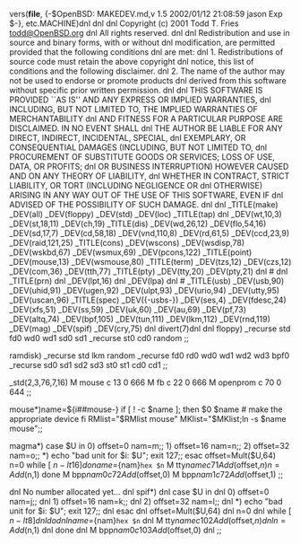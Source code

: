 vers(__file__,
	{-$OpenBSD: MAKEDEV.md,v 1.5 2002/01/12 21:08:59 jason Exp $-},
etc.MACHINE)dnl
dnl
dnl Copyright (c) 2001 Todd T. Fries <todd@OpenBSD.org>
dnl All rights reserved.
dnl
dnl Redistribution and use in source and binary forms, with or without
dnl modification, are permitted provided that the following conditions
dnl are met:
dnl 1. Redistributions of source code must retain the above copyright
dnl    notice, this list of conditions and the following disclaimer.
dnl 2. The name of the author may not be used to endorse or promote products
dnl    derived from this software without specific prior written permission.
dnl
dnl THIS SOFTWARE IS PROVIDED ``AS IS'' AND ANY EXPRESS OR IMPLIED WARRANTIES,
dnl INCLUDING, BUT NOT LIMITED TO, THE IMPLIED WARRANTIES OF MERCHANTABILITY
dnl AND FITNESS FOR A PARTICULAR PURPOSE ARE DISCLAIMED.  IN NO EVENT SHALL
dnl THE AUTHOR BE LIABLE FOR ANY DIRECT, INDIRECT, INCIDENTAL, SPECIAL,
dnl EXEMPLARY, OR CONSEQUENTIAL DAMAGES (INCLUDING, BUT NOT LIMITED TO,
dnl PROCUREMENT OF SUBSTITUTE GOODS OR SERVICES; LOSS OF USE, DATA, OR PROFITS;
dnl OR BUSINESS INTERRUPTION) HOWEVER CAUSED AND ON ANY THEORY OF LIABILITY,
dnl WHETHER IN CONTRACT, STRICT LIABILITY, OR TORT (INCLUDING NEGLIGENCE OR
dnl OTHERWISE) ARISING IN ANY WAY OUT OF THE USE OF THIS SOFTWARE, EVEN IF
dnl ADVISED OF THE POSSIBILITY OF SUCH DAMAGE.
dnl
dnl
_TITLE(make)
_DEV(all)
_DEV(floppy)
_DEV(std)
_DEV(loc)
_TITLE(tap)
dnl _DEV(wt,10,3)
_DEV(st,18,11)
_DEV(ch,19)
_TITLE(dis)
_DEV(wd,26,12)
_DEV(flo,54,16)
_DEV(sd,17,7)
_DEV(cd,58,18)
_DEV(vnd,110,8)
_DEV(rd,61,5)
_DEV(ccd,23,9)
_DEV(raid,121,25)
_TITLE(cons)
_DEV(wscons)
_DEV(wsdisp,78)
_DEV(wskbd,67)
_DEV(wsmux,69)
_DEV(pcons,122)
_TITLE(point)
_DEV(mouse,13)
_DEV(wsmouse,80)
_TITLE(term)
_DEV(tzs,12)
_DEV(czs,12)
_DEV(com,36)
_DEV(tth,77)
_TITLE(pty)
_DEV(tty,20)
_DEV(pty,21)
dnl #
dnl _TITLE(prn)
dnl _DEV(lpt,16)
dnl _DEV(lpa)
dnl #
_TITLE(usb)
_DEV(usb,90)
_DEV(uhid,91)
_DEV(ugen,92)
_DEV(ulpt,93)
_DEV(urio,94)
_DEV(utty,95)
_DEV(uscan,96)
_TITLE(spec)
_DEV({-usbs-})
_DEV(ses,4)
_DEV(fdesc,24)
_DEV(xfs,51)
_DEV(ss,59)
_DEV(uk,60)
_DEV(au,69)
_DEV(pf,73)
_DEV(altq,74)
_DEV(bpf,105)
_DEV(tun,111)
_DEV(lkm,112)
_DEV(rnd,119)
_DEV(mag)
_DEV(spif)
_DEV(cry,75)
dnl
divert(7)dnl
dnl
floppy)
	_recurse std fd0 wd0 wd1 sd0 sd1
	_recurse st0 cd0 random
	;;

ramdisk)
	_recurse std lkm random
	_recurse fd0 rd0 wd0 wd1 wd2 wd3 bpf0
	_recurse sd0 sd1 sd2 sd3 st0 st1 cd0 cd1
	;;

_std(2,3,76,7,16)
	M mouse		c 13 0 666
	M fb		c 22 0 666
	M openprom	c 70 0 644
	;;

mouse*)name=${i##mouse-}
	if [ ! -c $name ]; then
		$0 $name	# make the appropriate device
	fi
	RMlist="$RMlist mouse"
	MKlist="$MKlist;ln -s $name mouse";;

magma*)
	case $U in
	0)	offset=0  nam=m;;
	1)	offset=16 nam=n;;
	2)	offset=32 nam=o;;
	*)	echo "bad unit for $i: $U"; exit 127;;
	esac
	offset=Mult($U,64)
	n=0
	while [ $n -lt 16 ]
	do
		name=${nam}`hex $n`
		M tty$name c 71 Add($offset,$n)
		n=Add($n,1)
	done
	M bpp${nam}0 c 72 Add($offset,0)
	M bpp${nam}1 c 72 Add($offset,1)
	;;

dnl No number allocated yet...
dnl spif*)
dnl 	case $U in
dnl 	0)	offset=0  nam=j;;
dnl 	1)	offset=16 nam=k;;
dnl 	2)	offset=32 nam=l;;
dnl 	*)	echo "bad unit for $i: $U"; exit 127;;
dnl 	esac
dnl 	offset=Mult($U,64)
dnl 	n=0
dnl 	while [ $n -lt 8 ]
dnl 	do
dnl 		name=${nam}`hex $n`
dnl 		M tty$name c 102 Add($offset,$n)
dnl 		n=Add($n,1)
dnl 	done
dnl 	M bpp${nam}0 c 103 Add($offset,0)
dnl 	;;

